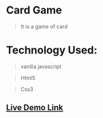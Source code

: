 # Card Game

>It is a game of card

# Technology Used:

>vanilla javascript

>Html5

>Css3

## [Live Demo Link](https://kanzariamine.github.io/Card_Game/)

